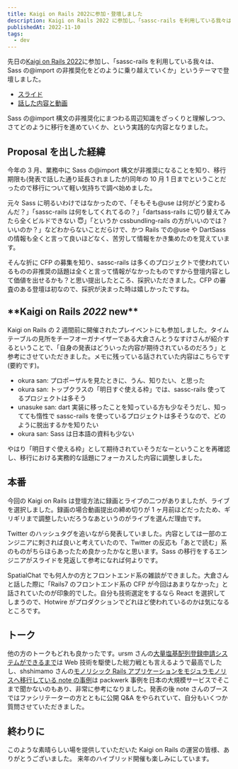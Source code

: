 ```yaml
---
title: Kaigi on Rails 2022に参加・登壇しました
description: Kaigi on Rails 2022 に参加し、「sassc-rails を利用している我々は、Sass の@import の非推奨化をどのように乗り越えていくか」というテーマで登壇しました。
publishedAt: 2022-11-10
tags:
  - dev
---
```


先日の[Kaigi on Rails 2022](https://kaigionrails.org/2022/)に参加し、「sassc-rails を利用している我々は、Sass の@import の非推奨化をどのように乗り越えていくか」というテーマで登壇しました。

- [スライド](https://speakerdeck.com/mh4gf/sassc-railswoli-yong-siteiruwo-ha-sassno-at-importnofei-tui-jiang-hua-wodonoyounicheng-riyue-eteikuka)
- [話した内容と動画](https://kaigionrails.org/2022/talks/mh4gf/)

Sass の@import 構文の非推奨化にまつわる周辺知識をざっくりと理解しつつ、さてどのように移行を進めていくか、という実践的な内容となりました。

## Proposal を出した経緯

今年の 3 月、業務中に Sass の@import 構文が非推奨になることを知り、移行期限も(発表で話した通り延長されましたが)同年の 10 月 1 日までということだったので移行について軽い気持ちで調べ始めました。

元々 Sass に明るいわけではなかったので、「そもそも@use は何がどう変わるんだ？」「sassc-rails は何をしてくれてるの？」「dartsass-rails に切り替えてみたら全くビルドできない 😇」「というか cssbundling-rails の方がいいのでは？いいのか？」などわからないことだらけで、かつ Rails での@use や DartSass の情報も全くと言って良いほどなく、苦労して情報をかき集めたのを覚えています。

そんな折に CFP の募集を知り、sassc-rails は多くのプロジェクトで使われているものの非推奨の話題は全くと言って情報がなかったものですから登壇内容として価値を出せるかも？と思い提出したところ、採択いただきました。CFP の審査のある登壇は初なので、採択が決まった時は嬉しかったですね。

## \***\*Kaigi on Rails _2022_ new\*\***

Kaigi on Rails の 2 週間前に開催されたプレイベントにも参加しました。タイムテーブルの見所をチーフオーガナイザーである大倉さんとうなすけさんが紹介するということで、「自身の発表はどういった内容が期待されているのだろう」と参考にさせていただきました。メモに残っている話されていた内容はこちらです(要約です)。

- okura san: プロポーザルを見たときに、うん、知りたい、と思った
- okura san: トップクラスの「明日すぐ使える枠」では、sassc-rails 使ってるプロジェクトは多そう
- unasuke san: dart 実装に移ったことを知っている方も少なそうだし、知ってても惰性で sassc-rails を使っているプロジェクトは多そうなので、どのように脱出するかを知りたい
- okura san: Sass は日本語の資料も少ない

やはり「明日すぐ使える枠」として期待されていそうだなーということを再確認し、移行における実務的な話題にフォーカスした内容に調整しました。

## 本番

今回の Kaigi on Rails は登壇方法に録画とライブの二つがありましたが、ライブを選択しました。録画の場合動画提出の締め切りが 1 ヶ月前ほどだったため、ギリギリまで調整したいだろうなあというのがライブを選んだ理由です。

Twitter のハッシュタグを追いながら発表していました。内容としては一部のエンジニアに刺されば良いと考えていたので、Twitter の反応も「あとで読む」系のものがちらほらあったため良かったかなと思います。Sass の移行をするエンジニアがスライドを見返して参考になれば何よりです。

SpatialChat でも何人かの方とフロントエンド系の雑談ができました。大倉さんと話した際に「Rails7 のフロントエンド系の CFP が今回はあまりなかった」と話されていたのが印象的でした。自分も技術選定をするなら React を選択してしまうので、Hotwire がプロダクションでどれほど使われているのかは気になるところです。

## トーク

他の方のトークもどれも良かったです。ursm さんの[大量塩基配列登録申請システムができるまで](https://kaigionrails.org/2022/talks/ursm/)は Web 技術を駆使した総力戦とも言えるようで最高でしたし、shshimamo さんの[モノリシック Rails アプリケーションをモジュラモノリスへ移行している note の事例](https://kaigionrails.org/2022/talks/shshimamo/)は packwerk 事例を日本の大規模サービスでそこまで聞かないのもあり、非常に参考になりました。発表の後 note さんのブースではファシリテーターの方とともに公開 Q&A をやられていて、自分もいくつか質問させていただきました。

## 終わりに

このような素晴らしい場を提供していただいた Kaigi on Rails の運営の皆様、ありがとうございました。 来年のハイブリッド開催も楽しみにしています。
